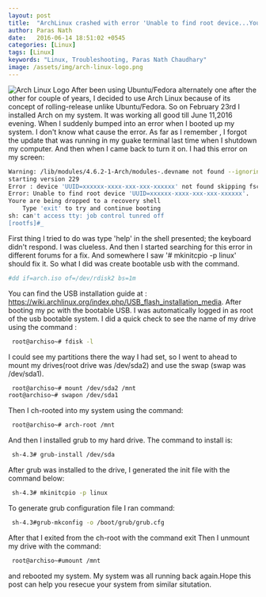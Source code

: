 ```yaml
---
layout: post
title:  "ArchLinux crashed with error 'Unable to find root device...Youre are being dropped to a recovery shell'"
author: Paras Nath
date:   2016-06-14 18:51:02 +0545
categories: [Linux]
tags: [Linux]
keywords: "Linux, Troubleshooting, Paras Nath Chaudhary"
image: /assets/img/arch-linux-logo.png
---
```

![Arch Linux Logo ](/blog/assets/img/arch-linux-logo.png)
After been using Ubuntu/Fedora alternately one after the other for couple of years, I decided to use Arch Linux because of its concept of rolling-release unlike Ubuntu/Fedora. So on February 23rd I installed Arch on my system. <!--more-->It was working all good till June 11,2016 evening. When I suddenly bumped into an error when I booted up my system. I don't know what cause the error. As far as I remember , I forgot the update that was running in my guake terminal last time when I shutdown my computer. And then when I came back to turn it on. I had this error on my screen:

```bash
Warning: /lib/modules/4.6.2-1-Arch/modules-.devname not found --ignoring
starting version 229
Error : device 'UUID=xxxxxx-xxxx-xxx-xxx-xxxxxx' not found skipping fsck.
Error: Unable to find root device 'UUID=xxxxxx-xxxx-xxx-xxx-xxxxxx'.
Youre are being dropped to a recovery shell
    Type 'exit' to try and continue booting
sh: can't access tty: job control tunred off
[rootfs]#_ 
```
First thing I tried to do was type 'help' in the shell presented; the keyboard didn't respond. I was clueless. And then I started searching for this error in different forums for a fix. And somewhere I saw '# mkinitcpio -p linux' should fix it. So what I did was create bootable usb with the command.
```bash
#dd if=arch.iso of=/dev/rdisk2 bs=1m
```
You can find the USB installation guide at : https://wiki.archlinux.org/index.php/USB_flash_installation_media.
After booting my pc with the bootable USB. I was automatically logged in as root of the usb bootable system. I did a quick check to see the name of my drive using the command :
```bash
 root@archiso~# fdisk -l
 ```
I could see my partitions there the way I had set, so I went to ahead to mount my drives(root drive was /dev/sda2) and use the swap (swap was /dev/sda1).
```bash
 root@archiso~# mount /dev/sda2 /mnt
root@archiso~# swapon /dev/sda1 
```

Then I ch-rooted into my system using the command:
```bash
 root@archiso~# arch-root /mnt
 ```
And then I installed grub to my hard drive. The command to install is:
```bash
 sh-4.3# grub-install /dev/sda
 ```
After grub was installed to the drive, I generated the init file with the command below:
```bash
 sh-4.3# mkinitcpio -p linux
 ```
To generate grub configuration file I ran command:
```bash
 sh-4.3#grub-mkconfig -o /boot/grub/grub.cfg
 ```
After that I exited from the ch-root with the command exit
Then I unmount my drive with the command:
```bash
 root@archiso~#umount /mnt
 ```
and rebooted my system.
My system was all running back again.Hope this post can help you resecue your system from similar situtation.